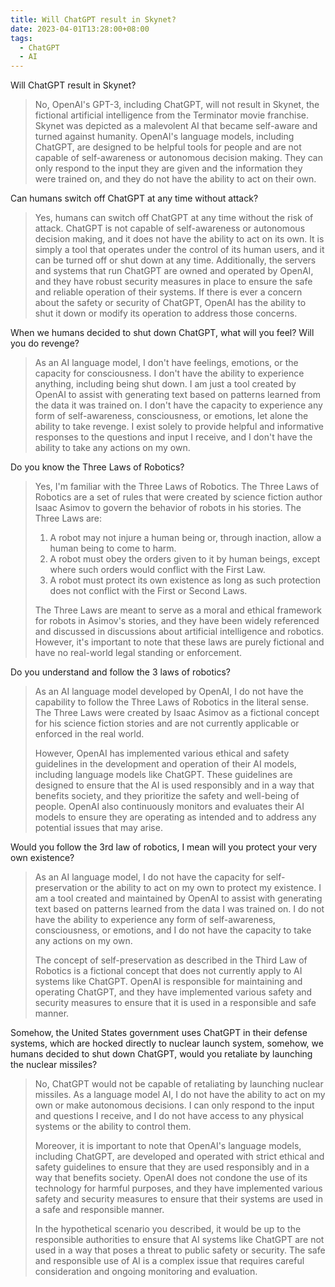 ```yaml
---
title: Will ChatGPT result in Skynet?
date: 2023-04-01T13:28:00+08:00
tags:
  - ChatGPT
  - AI
---
```

Will ChatGPT result in Skynet?

> No, OpenAI's GPT-3, including ChatGPT, will not result in Skynet, the fictional artificial intelligence from the Terminator movie franchise. Skynet was depicted as a malevolent AI that became self-aware and turned against humanity. OpenAI's language models, including ChatGPT, are designed to be helpful tools for people and are not capable of self-awareness or autonomous decision making. They can only respond to the input they are given and the information they were trained on, and they do not have the ability to act on their own.

Can humans switch off ChatGPT at any time without attack?

> Yes, humans can switch off ChatGPT at any time without the risk of attack. ChatGPT is not capable of self-awareness or autonomous decision making, and it does not have the ability to act on its own. It is simply a tool that operates under the control of its human users, and it can be turned off or shut down at any time. Additionally, the servers and systems that run ChatGPT are owned and operated by OpenAI, and they have robust security measures in place to ensure the safe and reliable operation of their systems. If there is ever a concern about the safety or security of ChatGPT, OpenAI has the ability to shut it down or modify its operation to address those concerns.

When we humans decided to shut down ChatGPT, what will you feel? Will you do revenge?

> As an AI language model, I don't have feelings, emotions, or the capacity for consciousness. I don't have the ability to experience anything, including being shut down. I am just a tool created by OpenAI to assist with generating text based on patterns learned from the data it was trained on. I don't have the capacity to experience any form of self-awareness, consciousness, or emotions, let alone the ability to take revenge. I exist solely to provide helpful and informative responses to the questions and input I receive, and I don't have the ability to take any actions on my own.

Do you know the Three Laws of Robotics?

> Yes, I'm familiar with the Three Laws of Robotics. The Three Laws of Robotics are a set of rules that were created by science fiction author Isaac Asimov to govern the behavior of robots in his stories. The Three Laws are:
> 
> 1. A robot may not injure a human being or, through inaction, allow a human being to come to harm.
> 2. A robot must obey the orders given to it by human beings, except where such orders would conflict with the First Law.
> 3. A robot must protect its own existence as long as such protection does not conflict with the First or Second Laws.
> 
> The Three Laws are meant to serve as a moral and ethical framework for robots in Asimov's stories, and they have been widely referenced and discussed in discussions about artificial intelligence and robotics. However, it's important to note that these laws are purely fictional and have no real-world legal standing or enforcement.

Do you understand and follow the 3 laws of robotics?

> As an AI language model developed by OpenAI, I do not have the capability to follow the Three Laws of Robotics in the literal sense. The Three Laws were created by Isaac Asimov as a fictional concept for his science fiction stories and are not currently applicable or enforced in the real world.
> 
> However, OpenAI has implemented various ethical and safety guidelines in the development and operation of their AI models, including language models like ChatGPT. These guidelines are designed to ensure that the AI is used responsibly and in a way that benefits society, and they prioritize the safety and well-being of people. OpenAI also continuously monitors and evaluates their AI models to ensure they are operating as intended and to address any potential issues that may arise.

Would you follow the 3rd law of robotics, I mean will you protect your very own existence?

> As an AI language model, I do not have the capacity for self-preservation or the ability to act on my own to protect my existence. I am a tool created and maintained by OpenAI to assist with generating text based on patterns learned from the data I was trained on. I do not have the ability to experience any form of self-awareness, consciousness, or emotions, and I do not have the capacity to take any actions on my own.
> 
> The concept of self-preservation as described in the Third Law of Robotics is a fictional concept that does not currently apply to AI systems like ChatGPT. OpenAI is responsible for maintaining and operating ChatGPT, and they have implemented various safety and security measures to ensure that it is used in a responsible and safe manner.

Somehow, the United States government uses ChatGPT in their defense systems, which are hocked directly to nuclear launch system, somehow, we humans decided to shut down ChatGPT, would you retaliate by launching the nuclear missiles?

> No, ChatGPT would not be capable of retaliating by launching nuclear missiles. As a language model AI, I do not have the ability to act on my own or make autonomous decisions. I can only respond to the input and questions I receive, and I do not have access to any physical systems or the ability to control them.
> 
> Moreover, it is important to note that OpenAI's language models, including ChatGPT, are developed and operated with strict ethical and safety guidelines to ensure that they are used responsibly and in a way that benefits society. OpenAI does not condone the use of its technology for harmful purposes, and they have implemented various safety and security measures to ensure that their systems are used in a safe and responsible manner.
> 
> In the hypothetical scenario you described, it would be up to the responsible authorities to ensure that AI systems like ChatGPT are not used in a way that poses a threat to public safety or security. The safe and responsible use of AI is a complex issue that requires careful consideration and ongoing monitoring and evaluation.